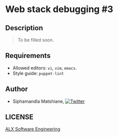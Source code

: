# Web stack debugging #3

## Description
> To be filled soon.

## Requirements
- Allowed editors: `vi`, `vim`, `emacs`.
- Style guide: `puppet-lint`

## Author
* Siphamandla Matshiane, [![Twitter](https://www.google.com/url?sa=i&url=https%3A%2F%2Fuxwing.com%2Fx-social-media-logo-icon%2F&psig=AOvVaw1cCBF5JAvVkp_28qHk3CMN&ust=1710699656890000&source=images&cd=vfe&opi=89978449&ved=0CBMQjRxqFwoTCKjUkf2y-YQDFQAAAAAdAAAAABAE)](https://twitter.com/sbumatshiane916)

## LICENSE
[ALX Software Engineering](https://www.alxafrica.com/software-engineering/)
